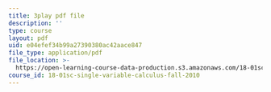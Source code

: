 ```yaml
---
title: 3play pdf file
description: ''
type: course
layout: pdf
uid: e04efef34b99a27390380ac42aace847
file_type: application/pdf
file_location: >-
  https://open-learning-course-data-production.s3.amazonaws.com/18-01sc-single-variable-calculus-fall-2010/e04efef34b99a27390380ac42aace847_MK_0QHbUnIA.pdf
course_id: 18-01sc-single-variable-calculus-fall-2010
---
```

